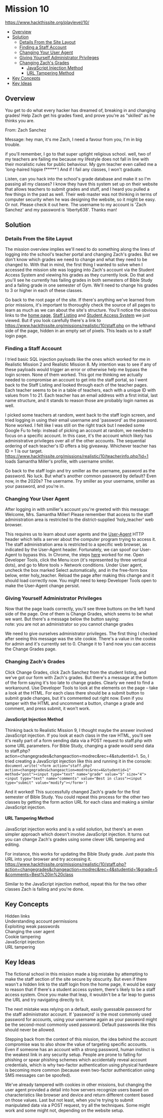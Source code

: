 # Mission 10
https://www.hackthissite.org/playlevel/10/

- [Overview](#overview)
- [Solution](#solution)
  * [Details From the Site Layout](#details-from-the-site-layout)
  * [Finding a Staff Account](#finding-a-staff-account)
  * [Changing Your User Agent](#changing-your-user-agent)
  * [Giving Yourself Administrator Privileges](#giving-yourself-administrator-privileges)
  * [Changing Zach's Grades](#changing-zachs-grades)
    + [JavaScript Injection Method](#javascript-injection-method)
    + [URL Tampering Method](#url-tampering-method)
- [Key Concepts](#key-concepts)
- [Key Ideas](#key-ideas)

## Overview
You get to do what every hacker has dreamed of, breaking in and changing grades!
Help Zach get his grades fixed, and prove you're as "skilled" as he thinks you
are.

From: Zach Sanchez

Message: hey man, it's me Zach, I need a favour from you, I'm in big trouble.

if you'll remember, I go to that super uptight religious school. well, two of my
teachers are failing me because my lifestyle does not fall in line with their
moralistic rules for public behaviour. My gym teacher even called me a
'long-haired hippie f*****'! And if I fail any classes, I won't graduate.

Listen, can you hack into the school's grade database and make it so I'm passing
all my classes? I know they have this system set up on their website that allows
teachers to submit grades and stuff, and I heard you pulled a few things in the
past as well. Their web master was not thinking in terms of computer security
when he was designing the website, so it might be easy. Or not. Please check it
out here. The username to my account is 'Zach Sanchez' and my password is
'liberty638'. Thanks man!

## Solution
### Details From the Site Layout
The mission overview implies we'll need to do something along the lines of
logging into the school's teacher portal and changing Zach's grades. But we
don't know which grades we need to change and what they need to be changed to.
With that in mind, the first thing I wanted to solve when I accessed the mission
site was logging into Zach's account via the Student Access System and viewing
his grades as they currently look. Do that and you'll see he currently has
failing grades in both semesters of Bible Study and a failing grade in one
semester of Gym. We'll need to change his grades to 3 or higher in each of these
classes.

Go back to the root page of the site. If there's anything we've learned from
prior missions, it's important to thoroughly check the source of all pages to
learn as much as we can about the site's structure. You'll notice the obvious
links to the [home
page](https://www.hackthissite.org/missions/realistic/10/index.php), [Staff
Listing](https://www.hackthissite.org/missions/realistic/10/listteachers.php)
and [Student Access
System](https://www.hackthissite.org/missions/realistic/10/student.php) we just
viewed. But if you look carefully there's a link to
https://www.hackthissite.org/missions/realistic/10/staff.php on the lefthand
side of the page, hidden in an empty set of pixels. This leads us to a staff
login page.

### Finding a Staff Account
I tried basic SQL injection payloads like the ones which worked for me in
Realistic Mission 2 and Realistic Mission 8. My intention was to see if any of
these payloads would trigger an error or otherwise help me bypass the login
screen. None of them worked. This got me thinking we actually needed to
compromise an account to get into the staff portal, so I went back to the Staff
Listing and looked through each of the teacher pages. Each teacher seems to be
in a table of teachers, each with a unique ID with values from 1 to 21. Each
teacher has an email address with a first initial, last name structure, and it
stands to reason those are probably login names as well.  

I picked some teachers at random, went back to the staff login screen, and tried
logging in using their email username and 'password' as the password. None
worked. I felt like I was still on the right track but I needed some Google Fu
to help: instead of picking an account at random, we needed to focus on a
specific account. In this case, it's the account which likely has administrative
privileges over all of the other accounts. The sequential ordering of each
teacher's ID offers a big giveaway. Whichever teacher has ID = 1 is our target.
https://www.hackthissite.org/missions/realistic/10/teacherinfo.php?id=1 loads
Samantha Miller's profile, with username smiller.

Go back to the staff login and try smiller as the username, password as the
password. No luck. But what's another common password by default? Even now, in
the 2020s? The username. Try smiller as your username, smiller as your password,
and you're in.

### Changing Your User Agent
After logging in with smiller's account you're greeted with this message:\
Welcome, Mrs. Samantha Miller! Please remember that access to the staff
administration area is restricted to the district-supplied 'holy_teacher' web
browser.

This requires us to learn about user agents and the
[User-Agent](https://developer.mozilla.org/en-US/docs/Web/HTTP/Headers/User-Agent)
HTTP header which tells a server about the computer program trying to access it.
The staff administration area is restricted to a specific web browser, as
indicated by the User-Agent header. Fortunately, we can spoof our User-Agent to
bypass this. In Chrome, the steps
[here](https://www.technipages.com/google-chrome-change-user-agent-string)
worked for me. Open Developer Tools, click the Menu icon (it's represented by
three vertical dots), and go to More tools > Network conditions. Under User
agent, uncheck the box marked Select automatically, and in the free-form box
below, enter holy_teacher. Reload the page after making this change and it
should load correctly now. You might need to keep Developer Tools open to make
the User-Agent change persist.

### Giving Yourself Administrator Privileges
Now that the page loads correctly, you'll see three buttons on the left hand
side of the page. One of them is Change Grades, which seems to be what we want.
But there's a message below the button saying:\
note: you are not an administrator so you cannot change grades

We need to give ourselves administrator privileges. The first thing I checked
after seeing this message was the site cookie. There's a value in the cookie for
admin and it's currently set to 0. Change it to 1 and now you can access the
Change Grades page.

### Changing Zach's Grades
Click Change Grades, click Zach Sanchez from the student listing, and we've got
our form with Zach's grades. But there's a message at the bottom of the form
saying it's too late to change grades. Clearly we need to find a workaround. Use
Developer Tools to look at the elements on the page – take a look at the HTML.
For each class there should be a submit button to submit grade changes, but it's
commented out right now. Even if you tamper with the HTML and uncomment a
button, change a grade and comment, and press submit, it won't work.

#### JavaScript Injection Method
Thinking back to Realistic Mission 9, I thought maybe the answer involved
JavaScript injection. If you look at each class in the raw HTML, you'll see it's
really part of a form sending data via a POST request to staff.php with some URL
parameters. For Bible Study, changing a grade would send data to
staff.php?action=changegrades&amp;changeaction=modrec&amp;rec=4&amp;studentid=1.
So, I tried creating a JavaScript injection like this and running it in the
console:\
`document.write('<form
action="staff.php?action=changegrades&changeaction=modrec&rec=4&studentid=1"
method="post"><input type="text" name="grade" value="5" size="4"><input
type="text" name="comments" value="Best in class"><input type="submit"
value="modify"></form>')`

And it worked! This successfully changed Zach's grade for the first semester of
Bible Study. You could repeat this process for the other two classes by getting
the form action URL for each class and making a similar JavaScript injection.

#### URL Tampering Method
JavaScript injection works and is a valid solution, but there's an even simpler
approach which doesn't involve JavaScript injection. It turns out you can change
Zach's grades using some clever URL tampering and editing.

For instance, this works for updating the Bible Study grade. Just paste this URL
into your browser and try accessing it.
https://www.hackthissite.org/missions/realistic/10/staff.php?action=changegrades&changeaction=modrec&rec=4&studentid=1&grade=5&comments=Best%20in%20class

Similar to the JavaScript injection method, repeat this for the two other
classes Zach is failing and you're done.

## Key Concepts
Hidden links\
Understanding account permissions\
Exploiting weak passwords\
Changing the user agent\
Cookie tampering\
JavaScript injection\
URL tampering

## Key Ideas
The fictional school in this mission made a big mistake by attempting to make
the staff section of the site secure by obscurity. But even if there wasn't a
hidden link to the staff login from the home page, it would be easy to reason
that if there's a student access system, there's likely to be a staff access
system. Once you make that leap, it wouldn't be a far leap to guess the URL and
try navigating directly to it. 

The next mistake was relying on a default, easily guessable password for the
staff administrator account. If 'password' is the most commonly used password
for accounts, using your username again as your password might be the
second-most commonly used password. Default passwords like this should never be
allowed.

Stepping back from the context of this mission, the idea behind the account
compromise was to also show the value of targeting specific accounts. Even if
someone has an account with a strong password, human instinct is the weakest
link in any security setup. People are prone to falling for phishing or spear
phishing schemes which accidentally reveal account credentials, which is why
two-factor authentication using physical hardware is becoming more common
(because even two-factor authentication using SMS messages can be spoofed).

We've already tampered with cookies in other missions, but changing the user
agent provided a detail into how servers recognize users based on
characteristics like browser and device and return different content based on
those values. Last but not least, when you're trying to submit manipulated data
via a POST request, try all the techniques. Some might work and some might not,
depending on the website setup.